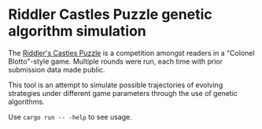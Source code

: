 # Riddler Castles Puzzle genetic algorithm simulation

The [Riddler's Castles Puzzle](https://github.com/fivethirtyeight/data/blob/master/riddler-castles/README.md) is a competition amongst readers in a "Colonel Blotto"-style game. Multiple rounds were run, each time with prior submission data made public.

This tool is an attempt to simulate possible trajectories of evolving strategies  under different game parameters through the use of genetic algorithms.

Use `cargo run -- -help` to see usage.
